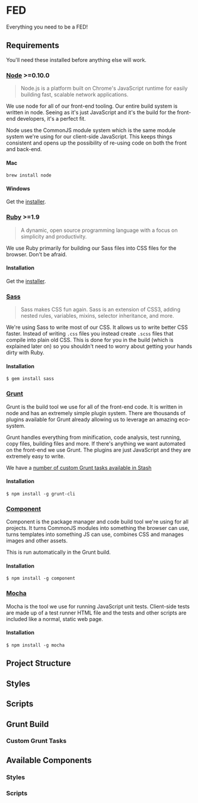 FED
===

Everything you need to be a FED!

## Requirements

You'll need these installed before anything else will work.

### [Node](http://nodejs.org/) >=0.10.0

> Node.js is a platform built on Chrome's JavaScript runtime for easily building fast, scalable network applications.

We use node for all of our front-end tooling. Our entire build system is written in node. Seeing as it's just 
JavaScript and it's the build for the front-end developers, it's a perfect fit.

Node uses the CommonJS module system which is the same module system we're using for our client-side JavaScript.
This keeps things consistent and opens up the possibility of re-using code on both the front and back-end.

#### Mac

```
brew install node
```

#### Windows

Get the [installer](http://nodejs.org/).

### [Ruby](http://www.ruby-lang.org/en/) >=1.9

> A dynamic, open source programming language with a focus on simplicity and productivity.

We use Ruby primarily for building our Sass files into CSS files for the browser. Don't be afraid.

#### Installation

Get the [installer](http://nodejs.org/).

### [Sass](http://sass-lang.com/)

> Sass makes CSS fun again. Sass is an extension of CSS3, adding nested rules, variables, mixins, selector inheritance, and more.

We're using Sass to write most of our CSS. It allows us to write better CSS faster. Instead of writing `.css` files
you instead create `.scss` files that compile into plain old CSS. This is done for you in the build (which is explained
later on) so you shouldn't need to worry about getting your hands dirty with Ruby.

#### Installation

```
$ gem install sass
```

### [Grunt](http://gruntjs.com)

Grunt is the build tool we use for all of the front-end code. It is written in node and has an extremely simple
plugin system. There are thousands of plugins available for Grunt already allowing us to leverage an amazing
eco-system.

Grunt handles everything from minification, code analysis, test running, copy files, building files and more.
If there's anything we want automated on the front-end we use Grunt. The plugins are just JavaScript and they
are extremely easy to write.

We have a [number of custom Grunt tasks available in Stash](http://ntlvmbld01:7990/projects/GT)

#### Installation

```
$ npm install -g grunt-cli
```

### [Component](http://github.com/component/component)

Component is the package manager and code build tool we're using for all projects. It turns CommonJS modules into something
the browser can use, turns templates into something JS can use, combines CSS and manages images and other assets.

This is run automatically in the Grunt build.

#### Installation

```
$ npm install -g component
```

### [Mocha](http://visionmedia.github.io/mocha/)

Mocha is the tool we use for running JavaScript unit tests. Client-side tests are made up of a test runner HTML file
and the tests and other scripts are included like a normal, static web page.

#### Installation

```
$ npm install -g mocha
```

## Project Structure

## Styles

## Scripts
## Grunt Build

### Custom Grunt Tasks

## Available Components

### Styles

### Scripts
